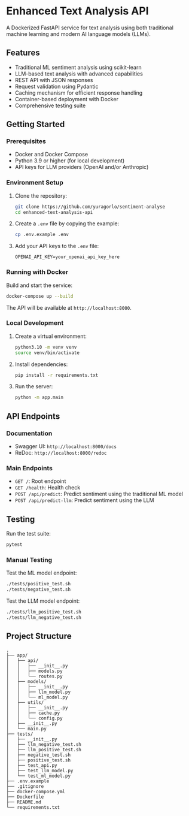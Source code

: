 # Enhanced Text Analysis API

A Dockerized FastAPI service for text analysis using both traditional machine learning and modern AI language models (LLMs).

## Features

- Traditional ML sentiment analysis using scikit-learn
- LLM-based text analysis with advanced capabilities
- REST API with JSON responses
- Request validation using Pydantic
- Caching mechanism for efficient response handling
- Container-based deployment with Docker
- Comprehensive testing suite

## Getting Started

### Prerequisites

- Docker and Docker Compose
- Python 3.9 or higher (for local development)
- API keys for LLM providers (OpenAI and/or Anthropic)

### Environment Setup

1. Clone the repository:
   ```bash
   git clone https://github.com/yuragorlo/sentiment-analyse
   cd enhanced-text-analysis-api
   ```

2. Create a `.env` file by copying the example:
   ```bash
   cp .env.example .env
   ```

3. Add your API keys to the `.env` file:
   ```
   OPENAI_API_KEY=your_openai_api_key_here
   ```

### Running with Docker

Build and start the service:

```bash
docker-compose up --build
```

The API will be available at `http://localhost:8000`.

### Local Development

1. Create a virtual environment:
   ```bash
   python3.10 -m venv venv
   source venv/bin/activate
   ```

2. Install dependencies:
   ```bash
   pip install -r requirements.txt
   ```

3. Run the server:
   ```bash
   python -m app.main
   ```

## API Endpoints

### Documentation

- Swagger UI: `http://localhost:8000/docs`
- ReDoc: `http://localhost:8000/redoc`

### Main Endpoints

- `GET /`: Root endpoint
- `GET /health`: Health check
- `POST /api/predict`: Predict sentiment using the traditional ML model
- `POST /api/predict-llm`: Predict sentiment using the LLM

## Testing

Run the test suite:

```bash
pytest
```

### Manual Testing

Test the ML model endpoint:
```bash
./tests/positive_test.sh
./tests/negative_test.sh
```

Test the LLM model endpoint:
```bash
./tests/llm_positive_test.sh
./tests/llm_negative_test.sh
```

## Project Structure

```
.
├── app/
│   ├── api/
│   │   ├── __init__.py
│   │   ├── models.py
│   │   └── routes.py
│   ├── models/
│   │   ├── __init__.py
│   │   ├── llm_model.py
│   │   └── ml_model.py
│   ├── utils/
│   │   ├── __init__.py
│   │   ├── cache.py
│   │   └── config.py
│   ├── __init__.py
│   └── main.py
├── tests/
│   ├── __init__.py
│   ├── llm_negative_test.sh
│   ├── llm_positive_test.sh
│   ├── negative_test.sh
│   ├── positive_test.sh
│   ├── test_api.py
│   ├── test_llm_model.py
│   └── test_ml_model.py
├── .env.example
├── .gitignore
├── docker-compose.yml
├── Dockerfile
├── README.md
└── requirements.txt
```